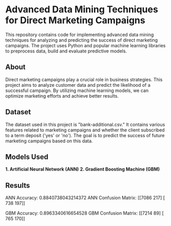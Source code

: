 # Advanced Data Mining Techniques for Direct Marketing Campaigns

This repository contains code for implementing advanced data mining techniques for analyzing and predicting the success of direct marketing campaigns. The project uses Python and popular machine learning libraries to preprocess data, build and evaluate predictive models.

## About

Direct marketing campaigns play a crucial role in business strategies. This project aims to analyze customer data and predict the likelihood of a successful campaign. By utilizing machine learning models, we can optimize marketing efforts and achieve better results.

## Dataset
The dataset used in this project is "bank-additional.csv." It contains various features related to marketing campaigns and whether the client subscribed to a term deposit ('yes' or 'no'). The goal is to predict the success of future marketing campaigns based on this data.

## Models Used
**1. Artificial Neural Network (ANN)**
**2. Gradient Boosting Machine (GBM)**

## Results
ANN Accuracy: 0.8840738043214372
ANN Confusion Matrix:
[[7086  217]
 [ 738  197]]


GBM Accuracy: 0.8963340616654528
GBM Confusion Matrix:
[[7214   89]
 [ 765  170]]

